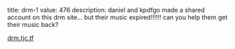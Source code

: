 title: drm-1
value: 476
description: daniel and kpdfgo made a shared account on this drm site... but their music expired!!!!!! can you help them get their music back?

[drm.tjc.tf](https://drm.tjc.tf)